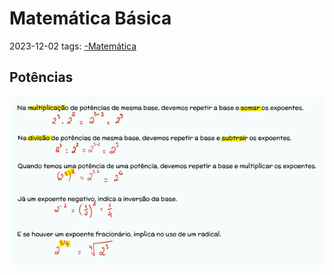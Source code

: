 # Matemática Básica
2023-12-02
tags: [-Matemática](../-Matemática.md)

## Potências

![](../../../img/Pasted%20image%2020231202222624.png)